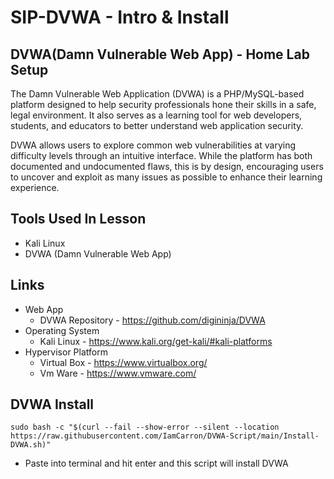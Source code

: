 # SIP-DVWA - Intro & Install

## DVWA(Damn Vulnerable Web App) - Home Lab Setup
The Damn Vulnerable Web Application (DVWA) is a PHP/MySQL-based platform designed to help security professionals hone their skills in a safe, legal environment. It also serves as a learning tool for web developers, students, and educators to better understand web application security.

DVWA allows users to explore common web vulnerabilities at varying difficulty levels through an intuitive interface. While the platform has both documented and undocumented flaws, this is by design, encouraging users to uncover and exploit as many issues as possible to enhance their learning experience.

## Tools Used In Lesson
- Kali Linux
- DVWA (Damn Vulnerable Web App)

## Links

- Web App
  - DVWA Repository - https://github.com/digininja/DVWA
- Operating System
  - Kali Linux - https://www.kali.org/get-kali/#kali-platforms
- Hypervisor Platform
  - Virtual Box - https://www.virtualbox.org/
  - Vm Ware - https://www.vmware.com/

## DVWA Install

    sudo bash -c "$(curl --fail --show-error --silent --location https://raw.githubusercontent.com/IamCarron/DVWA-Script/main/Install-DVWA.sh)"

- Paste into terminal and hit enter and this script will install DVWA

